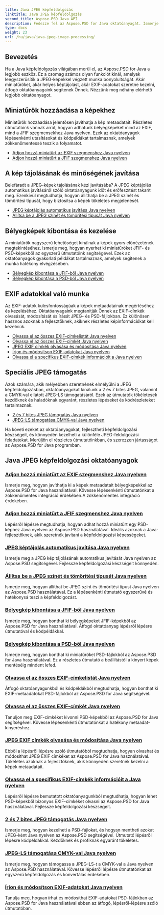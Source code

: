 ```yaml
---
title: Java JPEG képfeldolgozás
linktitle: Java JPEG képfeldolgozás
second_title: Aspose.PSD Java API
description: Fedezze fel az Aspose.PSD for Java oktatóanyagát. Ismerje meg az EXIF-, JFIF-, JPEG-feldolgozás és egyebek kezelését a lépésenkénti útmutatók és kódpéldák segítségével.
type: docs
weight: 23
url: /hu/java/java-jpeg-image-processing/
---
```


## Bevezetés

Ha a Java képfeldolgozás világában merül el, az Aspose.PSD for Java a legjobb eszköz. Ez a csomag számos olyan funkciót kínál, amelyek leegyszerűsítik a JPEG-képekkel végzett munka bonyolultságát. Akár miniatűröket, akár helyes képtájolást, akár EXIF-adatokat szeretne kezelni, átfogó oktatóanyagaink segítenek Önnek. Nézzünk meg néhány elérhető legjobb oktatóanyagot.

## Miniatűrök hozzáadása a képekhez

Miniatűrök hozzáadása jelentősen javíthatja a kép metaadatait. Részletes útmutatóink vannak arról, hogyan adhatunk bélyegképeket mind az EXIF, mind a JFIF szegmensekhez Java nyelven. Ezek az oktatóanyagok lépésenkénti utasításokat és kódpéldákat tartalmaznak, amelyek zökkenőmentessé teszik a folyamatot.

- [Adjon hozzá miniatűrt az EXIF szegmenshez Java nyelven](./add-thumbnail-to-exif-segment-java/)
- [Adjon hozzá miniatűrt a JFIF szegmenshez Java nyelven](./add-thumbnail-to-jfif-segment-java/)

## A kép tájolásának és minőségének javítása

Belefáradt a JPEG-képek tájolásának kézi javításába? A JPEG képtájolás automatikus javításáról szóló oktatóanyagunk időt és erőfeszítést takarít meg. Ezenkívül megtudhatja, hogyan állíthatja be a JPEG színét és tömörítési típusát, hogy biztosítsa a képek tökéletes megjelenését.

- [JPEG képtájolás automatikus javítása Java nyelven](./auto-correct-jpeg-image-orientation-java/)
- [Állítsa be a JPEG színét és tömörítési típusát Java nyelven](./set-jpeg-color-compression-type-java/)

## Bélyegképek kibontása és kezelése

A miniatűrök nagyszerű lehetőséget kínálnak a képek gyors előnézetének megtekintéséhez. Ismerje meg, hogyan nyerhet ki miniatűröket JFIF- és PSD-képekből az egyszerű útmutatóink segítségével. Ezek az oktatóanyagok gyakorlati példákat tartalmaznak, amelyek segítenek a munka hatékony elvégzésében.

- [Bélyegkép kibontása a JFIF-ből Java nyelven](./extract-thumbnail-from-jfif-java/)
- [Bélyegkép kibontása a PSD-ből Java nyelven](./extract-thumbnail-from-psd-java/)

## EXIF adatokkal való munka

Az EXIF-adatok kulcsfontosságúak a képek metaadatainak megértéséhez és kezeléséhez. Oktatóanyagaink megtanítják Önnek az EXIF-címkék olvasását, módosítását és írását JPEG- és PSD-fájlokban. Ez különösen hasznos azoknak a fejlesztőknek, akiknek részletes képinformációkat kell kezelniük.

- [Olvassa el az összes EXIF-címkelistát Java nyelven](./read-all-exif-tag-list-java/)
- [Olvassa el az összes EXIF-címkét Java nyelven](./read-all-exif-tags-java/)
- [JPEG EXIF címkék olvasása és módosítása Java nyelven](./read-modify-jpeg-exif-tags-java/)
- [Írjon és módosítson EXIF-adatokat Java nyelven](./write-modify-exif-data-java/)
- [Olvassa el a specifikus EXIF-címkék információit a Java nyelven](./read-specific-exif-tags-info-java/)

## Speciális JPEG támogatás

Azok számára, akik mélyebben szeretnének elmélyülni a JPEG képfeldolgozásban, oktatóanyagokat kínálunk a 2 és 7 bites JPEG, valamint a CMYK-val ellátott JPEG-LS támogatásáról. Ezek az útmutatók tökéletesek kezdőknek és haladóknak egyaránt, részletes lépéseket és kódrészleteket tartalmaznak.

- [2 és 7 bites JPEG támogatás Java nyelven](./support-2-7-bits-jpeg-java/)
- [JPEG-LS támogatása CMYK-val Java nyelven](./support-jpeg-ls-cmyk-java/)

Ha követi ezeket az oktatóanyagokat, fejlesztheti képfeldolgozási készségeit, és könnyedén kezelheti a különféle JPEG-feldolgozási feladatokat. Merüljön el részletes útmutatóinkban, és szerezzen jártasságot az Aspose.PSD for Java programban.
## Java JPEG képfeldolgozási oktatóanyagok
### [Adjon hozzá miniatűrt az EXIF szegmenshez Java nyelven](./add-thumbnail-to-exif-segment-java/)
Ismerje meg, hogyan javíthatja ki a képek metaadatait bélyegképekkel az Aspose.PSD for Java használatával. Kövesse lépésenkénti útmutatónkat a zökkenőmentes integráció érdekében.A zökkenőmentes integráció érdekében.
### [Adjon hozzá miniatűrt a JFIF szegmenshez Java nyelven](./add-thumbnail-to-jfif-segment-java/)
Lépésről lépésre megtudhatja, hogyan adhat hozzá miniatűrt egy PSD-képhez Java nyelven az Aspose.PSD használatával. Ideális azoknak a Java-fejlesztőknek, akik szeretnék javítani a képfeldolgozási képességeket.
### [JPEG képtájolás automatikus javítása Java nyelven](./auto-correct-jpeg-image-orientation-java/)
Ismerje meg a JPEG kép tájolásának automatikus javítását Java nyelven az Aspose.PSD segítségével. Fejlessze képfeldolgozási készségeit könnyedén.
### [Állítsa be a JPEG színét és tömörítési típusát Java nyelven](./set-jpeg-color-compression-type-java/)
Ismerje meg, hogyan állíthat be JPEG színt és tömörítési típust Java nyelven az Aspose.PSD használatával. Ez a lépésenkénti útmutató egyszerűvé és hatékonysá teszi a képfeldolgozást.
### [Bélyegkép kibontása a JFIF-ből Java nyelven](./extract-thumbnail-from-jfif-java/)
Ismerje meg, hogyan bonthat ki bélyegképeket JFIF-képekből az Aspose.PSD for Java használatával. Átfogó oktatóanyag lépésről lépésre útmutatóval és kódpéldákkal.
### [Bélyegkép kibontása a PSD-ből Java nyelven](./extract-thumbnail-from-psd-java/)
Ismerje meg, hogyan bonthat ki miniatűröket PSD-fájlokból az Aspose.PSD for Java használatával. Ez a részletes útmutató a beállítástól a kinyert képek mentéséig mindent lefed.
### [Olvassa el az összes EXIF-címkelistát Java nyelven](./read-all-exif-tag-list-java/)
Átfogó oktatóanyagunkból és kódpéldákból megtudhatja, hogyan bonthat ki EXIF-metaadatokat PSD-fájlokból az Aspose.PSD for Java segítségével.
### [Olvassa el az összes EXIF-címkét Java nyelven](./read-all-exif-tags-java/)
Tanuljon meg EXIF-címkéket kivonni PSD-képekből az Aspose.PSD for Java segítségével. Kövesse lépésenkénti útmutatónkat a hatékony metaadat-kinyeréshez.
### [JPEG EXIF címkék olvasása és módosítása Java nyelven](./read-modify-jpeg-exif-tags-java/)
Ebből a lépésről lépésre szóló útmutatóból megtudhatja, hogyan olvashat és módosíthat JPEG EXIF címkéket az Aspose.PSD for Java használatával. Tökéletes azoknak a fejlesztőknek, akik könnyedén szeretnék kezelni a képek metaadatait.
### [Olvassa el a specifikus EXIF-címkék információit a Java nyelven](./read-specific-exif-tags-info-java/)
Lépésről lépésre bemutatott oktatóanyagunkból megtudhatja, hogyan lehet PSD-képekből bizonyos EXIF-címkéket olvasni az Aspose.PSD for Java használatával. Fejlessze képfeldolgozási készségeit.
### [2 és 7 bites JPEG támogatás Java nyelven](./support-2-7-bits-jpeg-java/)
Ismerje meg, hogyan kezelheti a PSD-fájlokat, és hogyan mentheti azokat JPEG-ként Java nyelven az Aspose.PSD segítségével. Útmutató lépésről lépésre kódpéldákkal. Kezdőknek és profiknak egyaránt tökéletes.
### [JPEG-LS támogatása CMYK-val Java nyelven](./support-jpeg-ls-cmyk-java/)
Ismerje meg, hogyan támogassa a JPEG-LS-t a CMYK-val a Java nyelven az Aspose.PSD használatával. Kövesse lépésről lépésre útmutatónkat az egyszerű képfeldolgozás és konvertálás érdekében.
### [Írjon és módosítson EXIF-adatokat Java nyelven](./write-modify-exif-data-java/)
Tanulja meg, hogyan írhat és módosíthat EXIF-adatokat PSD-fájlokban az Aspose.PSD for Java használatával ebben az átfogó, lépésről-lépésre szóló útmutatóban.